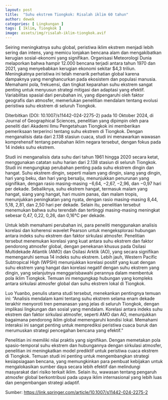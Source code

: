 ```yaml
---
layout: post
title:  "Suhu ekstrem Tiongkok: Risalah iklim 60 tahun"
author: dewek
categories: [ Lingkungan ]
tags: [ Iklim, Tiongkok ]
image: assets/img/risalah-iklim-tiongkok.avif
---
```


Seiring meningkatnya suhu global, peristiwa iklim ekstrem menjadi lebih sering dan intens, yang memicu lonjakan bencana alam dan mengakibatkan kerugian sosial-ekonomi yang signifikan. Organisasi Meteorologi Dunia melaporkan bahwa hampir 12.000 bencana terjadi antara tahun 1970 dan 2021, yang menyebabkan kerugian ekonomi sekitar $4,3 triliun. Meningkatnya peristiwa ini telah menarik perhatian global karena dampaknya yang menghancurkan pada ekosistem dan populasi manusia. Memahami pola, frekuensi, dan tingkat keparahan suhu ekstrem sangat penting untuk menyusun strategi mitigasi dan adaptasi yang efektif. Variabilitas spasial dari perubahan ini, yang dipengaruhi oleh faktor geografis dan atmosfer, memerlukan penelitian mendalam tentang evolusi peristiwa suhu ekstrem di seluruh Tiongkok.

Diterbitkan (DOI: 10.1007/s11442-024-2275-2) pada 10 Oktober 2024, di Journal of Geographical Sciences, penelitian yang dipimpin oleh para peneliti dari Akademi Ilmu Pengetahuan Tiongkok ini memberikan pemeriksaan terperinci tentang suhu ekstrem di Tiongkok. Dengan menganalisis data dari 2.138 stasiun cuaca, studi ini menawarkan wawasan komprehensif tentang perubahan iklim negara tersebut, dengan fokus pada 14 indeks suhu ekstrem.

Studi ini menganalisis data suhu dari tahun 1961 hingga 2020 secara ketat, menggunakan catatan suhu harian dari 2.138 stasiun di seluruh Tiongkok. Studi ini mengungkap perubahan penting pada suhu ekstrem dingin dan hangat. Suhu ekstrem dingin, seperti malam yang dingin, siang yang dingin, hari yang beku, dan hari yang bersalju, menunjukkan penurunan yang signifikan, dengan rasio masing-masing −6,64, −2,67, −2,96, dan −0,97 hari per dekade. Sebaliknya, suhu ekstrem hangat, termasuk malam yang hangat, siang yang hangat, hari musim panas, dan malam tropis, menunjukkan peningkatan yang nyata, dengan rasio masing-masing 8,44, 5,18, 2,81, dan 2,50 hari per dekade. Selain itu, penelitian tersebut menemukan bahwa suhu terendah dan tertinggi masing-masing meningkat sebesar 0,47, 0,22, 0,26, dan 0,16°C per dekade.

Untuk lebih memahami perubahan ini, para peneliti menggunakan analisis korelasi dan koherensi wavelet Pearson untuk mengeksplorasi hubungan antara indeks suhu ekstrem dan faktor sirkulasi atmosfer. Penelitian tersebut menemukan korelasi yang kuat antara suhu ekstrem dan faktor pendorong atmosfer global, dengan penekanan khusus pada Osilasi Multidekade Atlantik (AMO) dan Osilasi Arktik (AO), yang secara signifikan memengaruhi semua 14 indeks suhu ekstrem. Lebih jauh, Western Pacific Subtropical High (WPSH) menunjukkan korelasi positif yang kuat dengan suhu ekstrem yang hangat dan korelasi negatif dengan suhu ekstrem yang dingin, yang selanjutnya menggarisbawahi perannya dalam membentuk pola iklim Tiongkok. Temuan ini mengungkap hubungan yang kompleks antara sirkulasi atmosfer global dan suhu ekstrem lokal di Tiongkok.

Luo Yuanbo, penulis utama studi tersebut, menekankan pentingnya temuan ini: “Analisis mendalam kami tentang suhu ekstrem selama enam dekade terakhir menyoroti tren pemanasan yang jelas di seluruh Tiongkok, dengan implikasi lingkungan dan sosial yang mendalam. Korelasi antara indeks suhu ekstrem dan faktor sirkulasi atmosfer, seperti AMO dan AO, menunjukkan bagaimana pendorong iklim global memengaruhi kondisi lokal. Memahami interaksi ini sangat penting untuk memprediksi peristiwa cuaca buruk dan merumuskan strategi pencegahan bencana yang efektif.”

Penelitian ini memiliki nilai praktis yang signifikan. Dengan memetakan pola spasio-temporal suhu ekstrem dan hubungannya dengan sirkulasi atmosfer, penelitian ini meningkatkan model prediktif untuk peristiwa cuaca ekstrem di Tiongkok. Temuan studi ini penting untuk mengembangkan strategi kesiapsiagaan bencana, yang memungkinkan para pembuat kebijakan untuk mengalokasikan sumber daya secara lebih efektif dan melindungi masyarakat dari risiko terkait iklim. Selain itu, wawasan tentang pengaruh atmosfer global berkontribusi pada upaya iklim internasional yang lebih luas dan pengembangan strategi adaptif.

Sumber: <https://link.springer.com/article/10.1007/s11442-024-2275-2>